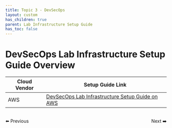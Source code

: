 ```yaml
---
title: Topic 3 - DevSecOps
layout: custom
has_children: true
parent: Lab Infrastructure Setup Guide
has_toc: false
---
```


# DevSecOps Lab Infrastructure Setup Guide Overview

| Cloud Vendor | Setup Guide Link |
| ------------ | ---------------- |
| AWS | [DevSecOps Lab Infrastructure Setup Guide on AWS](./aws/) |

<div style="display: flex; justify-content: space-between; margin-top: 2rem;">
  <a href="../topic-2-devops-lab/aws/" style="text-decoration: none;">⬅️ Previous</a>
  <a href="aws/" style="text-decoration: none;">Next ➡️</a>
</div>